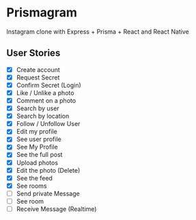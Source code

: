 # Prismagram
Instagram clone with Express + Prisma + React and React Native

## User Stories

- [x] Create account
- [x] Request Secret
- [x] Confirm Secret (Login)
- [x] Like / Unlike a photo
- [x] Comment on a photo
- [x] Search by user
- [x] Search by location
- [x] Follow / Unfollow User
- [x] Edit my profile
- [x] See user profile
- [x] See My Profile
- [x] See the full post
- [x] Upload photos
- [x] Edit the photo (Delete)
- [x] See the feed
- [x] See rooms
- [ ] Send private Message
- [ ] See room
- [ ] Receive Message (Realtime)